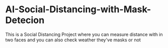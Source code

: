 # AI-Social-Distancing-with-Mask-Detecion
This is a Social Distancing Project where you can measure distance with in two faces and you can also check weather they've masks or not 
